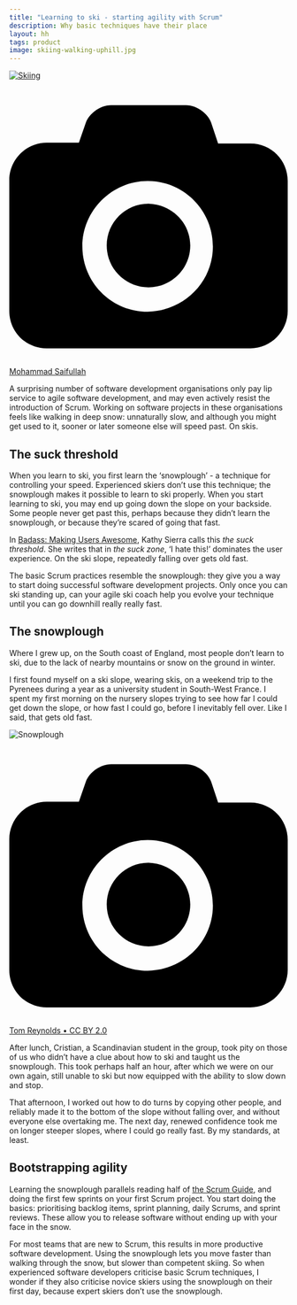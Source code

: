 ```yaml
---
title: "Learning to ski - starting agility with Scrum"
description: Why basic techniques have their place
layout: hh
tags: product
image: skiing-walking-uphill.jpg
---
```


[![Skiing](skiing-walking-uphill.jpg)](https://unsplash.com/photos/3k6yPhaU5e8)

<a class="unsplash" href="https://unsplash.com/photos/3k6yPhaU5e8" rel="noopener noreferrer" title="Photo by Mohammad Saifullah"><span><svg xmlns="http://www.w3.org/2000/svg" viewBox="0 0 32 32"><title>unsplash-logo</title><path d="M20.8 18.1c0 2.7-2.2 4.8-4.8 4.8s-4.8-2.1-4.8-4.8c0-2.7 2.2-4.8 4.8-4.8 2.7.1 4.8 2.2 4.8 4.8zm11.2-7.4v14.9c0 2.3-1.9 4.3-4.3 4.3h-23.4c-2.4 0-4.3-1.9-4.3-4.3v-15c0-2.3 1.9-4.3 4.3-4.3h3.7l.8-2.3c.4-1.1 1.7-2 2.9-2h8.6c1.2 0 2.5.9 2.9 2l.8 2.4h3.7c2.4 0 4.3 1.9 4.3 4.3zm-8.6 7.5c0-4.1-3.3-7.5-7.5-7.5-4.1 0-7.5 3.4-7.5 7.5s3.3 7.5 7.5 7.5c4.2-.1 7.5-3.4 7.5-7.5z"></path></svg></span><span>Mohammad Saifullah</span></a>

A surprising number of software development organisations only pay lip service to agile software development, and may even actively resist the introduction of Scrum.
Working on software projects in these organisations feels like walking in deep snow:
unnaturally slow, and although you might get used to it, sooner or later someone else will speed past. On skis.

## The suck threshold

When you learn to ski, you first learn the ‘snowplough’ - a technique for controlling your speed.
Experienced skiers don’t use this technique; the snowplough makes it possible to learn to ski properly.
When you start learning to ski, you may end up going down the slope on your backside.
Some people never get past this, perhaps because they didn’t learn the snowplough, or because they’re scared of going that fast.

In [Badass: Making Users Awesome](http://shop.oreilly.com/product/0636920036593.do), 
Kathy Sierra calls this _the suck threshold_.
She writes that in _the suck zone_, ‘I hate this!’ dominates the user experience.
On the ski slope, repeatedly falling over gets old fast.

The basic Scrum practices resemble the snowplough:
they give you a way to start doing successful software development projects.
Only once you can ski standing up, can your agile ski coach help you evolve your technique until you can go downhill really really fast.

## The snowplough

Where I grew up, on the South coast of England, most people don’t learn to ski, due to the lack of nearby mountains or snow on the ground in winter.

I first found myself on a ski slope, wearing skis, on a weekend trip to the Pyrenees during a year as a university student in South-West France.
I spent my first morning on the nursery slopes trying to see how far I could get down the slope, or how fast I could go, before I inevitably fell over.
Like I said, that gets old fast.

![Snowplough](skiing-snowplough.jpg)

<a class="unsplash" href="https://www.flickr.com/photos/thomasrdororg/1217019265" rel="noopener noreferrer" title="Photo by Tom Reynolds"><span><svg xmlns="http://www.w3.org/2000/svg" viewBox="0 0 32 32"><title>unsplash-logo</title><path d="M20.8 18.1c0 2.7-2.2 4.8-4.8 4.8s-4.8-2.1-4.8-4.8c0-2.7 2.2-4.8 4.8-4.8 2.7.1 4.8 2.2 4.8 4.8zm11.2-7.4v14.9c0 2.3-1.9 4.3-4.3 4.3h-23.4c-2.4 0-4.3-1.9-4.3-4.3v-15c0-2.3 1.9-4.3 4.3-4.3h3.7l.8-2.3c.4-1.1 1.7-2 2.9-2h8.6c1.2 0 2.5.9 2.9 2l.8 2.4h3.7c2.4 0 4.3 1.9 4.3 4.3zm-8.6 7.5c0-4.1-3.3-7.5-7.5-7.5-4.1 0-7.5 3.4-7.5 7.5s3.3 7.5 7.5 7.5c4.2-.1 7.5-3.4 7.5-7.5z"></path></svg></span><span>Tom Reynolds • CC BY 2.0</span></a>

After lunch, Cristian, a Scandinavian student in the group, took pity on those of us who didn’t have a clue about how to ski and taught us the snowplough.
This took perhaps half an hour, after which we were on our own again, still unable to ski but now equipped with the ability to slow down and stop.

That afternoon, I worked out how to do turns by copying other people, and reliably made it to the bottom of the slope without falling over, and without everyone else overtaking me.
The next day, renewed confidence took me on longer steeper slopes, where I could go really fast.
By my standards, at least.

## Bootstrapping agility

Learning the snowplough parallels reading half of [the Scrum Guide](https://www.scrumguides.org/scrum-guide.html),
and doing the first few sprints on your first Scrum project.
You start doing the basics: prioritising backlog items, sprint planning, daily Scrums, and sprint reviews.
These allow you to release software without ending up with your face in the snow.

For most teams that are new to Scrum, this results in more productive software development.
Using the snowplough lets you move faster than walking through the snow, but slower than competent skiing.
So when experienced software developers criticise basic Scrum techniques, I wonder if they also criticise novice skiers using the snowplough on their first day, because expert skiers don’t use the snowplough.
